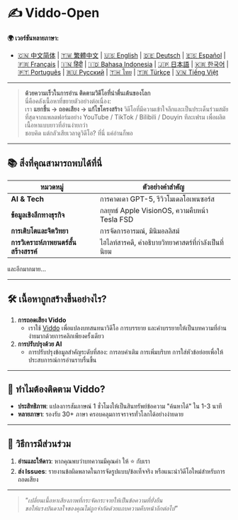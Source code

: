 # ✍️ Viddo-Open

**🌍 เวอร์ชันหลายภาษา:**
- [🇨🇳 中文简体](../README.md) | [🇹🇼 繁體中文](README.zh-TW.md) | [🇺🇸 English](README.en.md) | [🇩🇪 Deutsch](README.de.md) | [🇪🇸 Español](README.es.md) | [🇫🇷 Français](README.fr.md) | [🇮🇳 हिंदी](README.hi.md) | [🇮🇩 Bahasa Indonesia](README.id.md) | [🇯🇵 日本語](README.ja.md) | [🇰🇷 한국어](README.ko.md) | [🇵🇹 Português](README.pt.md) | [🇷🇺 Русский](README.ru.md) | [🇹🇭 ไทย](README.th.md) | [🇹🇷 Türkçe](README.tr.md) | [🇻🇳 Tiếng Việt](README.vi.md)

---

> **ด้วยความเร็วในการอ่าน ติดตามวิดีโอที่น่าตื่นเต้นของโลก**  
> นี่คือคลังเนื้อหาที่ขยายตัวอย่างต่อเนื่อง:  
> เรา **แยกชิ้น → ถอดเสียง → แก้ไขโครงสร้าง** วิดีโอที่มีความเข้าใจลึกและเป็นประเด็นร่วมสมัยที่สุดจากแพลตฟอร์มอย่าง YouTube / TikTok / Bilibili / Douyin ทีละเฟรม เพื่อผลิตเนื้อหาแบบยาวที่อ่านง่ายกว่า  
> ชอบคิด แต่กลัวเสียเวลาดูวิดีโอ? ที่นี่ แค่อ่านก็พอ

---

## 📚 สิ่งที่คุณสามารถพบได้ที่นี่
| หมวดหมู่ | ตัวอย่างคำสำคัญ | 
| ---- | ---------- | 
| **AI & Tech** | การคาดเดา GPT-5, รีวิวโมเดลโอเพนซอร์ส | 
| **ข้อมูลเชิงลึกทางธุรกิจ** | กลยุทธ์ Apple VisionOS, ความคืบหน้า Tesla FSD | 
| **การเติบโตและจิตวิทยา** | การจัดการอารมณ์, มินิมอลลิสม์ | 
| **การวิเคราะห์ภาพยนตร์สั้นสร้างสรรค์** | ไฮไลท์สารคดี, คำอธิบายวิทยาศาสตร์ที่กำลังเป็นที่นิยม | 

และอีกมากมาย...

---

## 🛠️ เนื้อหาถูกสร้างขึ้นอย่างไร?
1. **การถอดเสียง Viddo**  
   - เราใช้ [Viddo](https://viddo.pro) เพื่อแปลงบทสนทนาวิดีโอ การบรรยาย และคำบรรยายให้เป็นบทความที่อ่านง่ายมากด้วยการคลิกเพียงครั้งเดียว  
2. **การปรับปรุงด้วย AI**  
   - การปรับปรุงข้อมูลสำคัญระดับที่สอง: การลบคำเติม การเพิ่มบริบท การใส่หัวข้อย่อยเพื่อให้ประสบการณ์การอ่านราบรื่นขึ้น  

---

## 🚀 ทำไมต้องติดตาม Viddo?
- **ประสิทธิภาพ**: แปลงการสัมภาษณ์ 1 ชั่วโมงให้เป็นสินทรัพย์ข้อความ "ค้นหาได้" ใน 1-3 นาที  
- **หลายภาษา**: รองรับ 30+ ภาษา ครอบคลุมการจราจรทั่วโลกได้อย่างง่ายดาย  

---

## 🤝 วิธีการมีส่วนร่วม
1. **อ่านและให้ดาว**: หากคุณพบว่าบทความมีคุณค่า ให้ ⭐ กับเรา  
2. **ส่ง Issues**: รายงานข้อผิดพลาดในการจัดรูปแบบ/ข้อเท็จจริง หรือแนะนำวิดีโอใหม่สำหรับการถอดเสียง  

---

> _"เปลี่ยนเนื้อหาเสียงภาพที่กระจัดกระจายให้เป็นข้อความที่ยั่งยืน  
>  ขอให้แรงบันดาลใจของคุณไม่ถูกจำกัดด้วยแถบความคืบหน้าอีกต่อไป"_ 